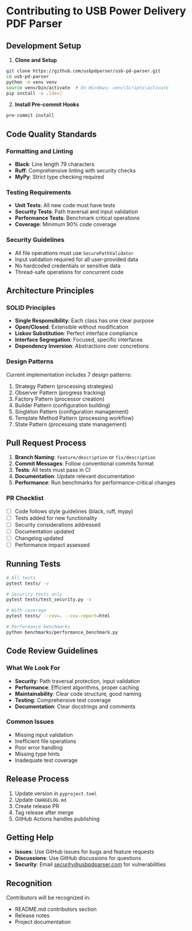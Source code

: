 # Contributing to USB Power Delivery PDF Parser

## Development Setup

1. **Clone and Setup**
```bash
git clone https://github.com/usbpdparser/usb-pd-parser.git
cd usb-pd-parser
python -m venv venv
source venv/bin/activate  # On Windows: venv\Scripts\activate
pip install -e .[dev]
```

2. **Install Pre-commit Hooks**
```bash
pre-commit install
```

## Code Quality Standards

### Formatting and Linting
- **Black**: Line length 79 characters
- **Ruff**: Comprehensive linting with security checks
- **MyPy**: Strict type checking required

### Testing Requirements
- **Unit Tests**: All new code must have tests
- **Security Tests**: Path traversal and input validation
- **Performance Tests**: Benchmark critical operations
- **Coverage**: Minimum 90% code coverage

### Security Guidelines
- All file operations must use `SecurePathValidator`
- Input validation required for all user-provided data
- No hardcoded credentials or sensitive data
- Thread-safe operations for concurrent code

## Architecture Principles

### SOLID Principles
- **Single Responsibility**: Each class has one clear purpose
- **Open/Closed**: Extensible without modification
- **Liskov Substitution**: Perfect interface compliance
- **Interface Segregation**: Focused, specific interfaces
- **Dependency Inversion**: Abstractions over concretions

### Design Patterns
Current implementation includes 7 design patterns:
1. Strategy Pattern (processing strategies)
2. Observer Pattern (progress tracking)
3. Factory Pattern (processor creation)
4. Builder Pattern (configuration building)
5. Singleton Pattern (configuration management)
6. Template Method Pattern (processing workflow)
7. State Pattern (processing state management)

## Pull Request Process

1. **Branch Naming**: `feature/description` or `fix/description`
2. **Commit Messages**: Follow conventional commits format
3. **Tests**: All tests must pass in CI
4. **Documentation**: Update relevant documentation
5. **Performance**: Run benchmarks for performance-critical changes

### PR Checklist
- [ ] Code follows style guidelines (black, ruff, mypy)
- [ ] Tests added for new functionality
- [ ] Security considerations addressed
- [ ] Documentation updated
- [ ] Changelog updated
- [ ] Performance impact assessed

## Running Tests

```bash
# All tests
pytest tests/ -v

# Security tests only
pytest tests/test_security.py -v

# With coverage
pytest tests/ --cov=. --cov-report=html

# Performance benchmarks
python benchmarks/performance_benchmark.py
```

## Code Review Guidelines

### What We Look For
- **Security**: Path traversal protection, input validation
- **Performance**: Efficient algorithms, proper caching
- **Maintainability**: Clear code structure, good naming
- **Testing**: Comprehensive test coverage
- **Documentation**: Clear docstrings and comments

### Common Issues
- Missing input validation
- Inefficient file operations
- Poor error handling
- Missing type hints
- Inadequate test coverage

## Release Process

1. Update version in `pyproject.toml`
2. Update `CHANGELOG.md`
3. Create release PR
4. Tag release after merge
5. GitHub Actions handles publishing

## Getting Help

- **Issues**: Use GitHub issues for bugs and feature requests
- **Discussions**: Use GitHub discussions for questions
- **Security**: Email security@usbpdparser.com for vulnerabilities

## Recognition

Contributors will be recognized in:
- README.md contributors section
- Release notes
- Project documentation